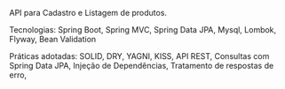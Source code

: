 API para Cadastro e Listagem de produtos.

Tecnologias: 
Spring Boot,
Spring MVC,
Spring Data JPA,
Mysql,
Lombok,
Flyway,
Bean Validation

Práticas adotadas: 
SOLID, DRY, YAGNI, KISS,
API REST,
Consultas com Spring Data JPA,
Injeção de Dependências,
Tratamento de respostas de erro,

